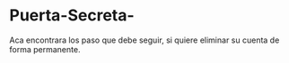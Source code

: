 # Puerta-Secreta-
Aca encontrara los paso que debe seguir, si quiere eliminar su cuenta de forma permanente.
